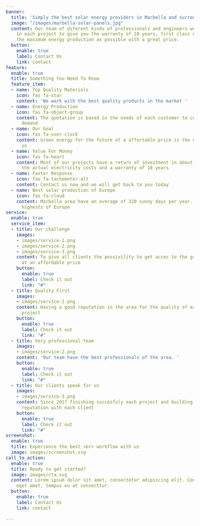 ```yaml
---
banner:
  title: 'Simply the best solar energy providers in Marbella and surrounding areas '
  image: "/images/marbella-solar-panels.jpg"
  content: Our team of diferent kinds of professionals and engineers work eficiently
    in each project to give you the warranty of 10 years, first class quality and
    the maximum energy production as possible with a great price.
  button:
    enable: true
    label: Contact Us
    link: contact
feature:
  enable: true
  title: Something You Need To Know
  feature_item:
  - name: Top Quality Materials
    icon: fas fa-star
    content: 'We work with the best quality products in the market '
  - name: Energy Production
    icon: fas fa-object-group
    content: The quotation is based in the needs of each customer to cover the energy
      demand
  - name: Our Goal
    icon: fas fa-user-clock
    content: Green energy for the future at a affortable price is the mean goal for
      us
  - name: Value For Money
    icon: fas fa-heart
    content: Most of our projects have a return of investment in about 3 years with
      the actual electricity costs and a warranty of 10 years
  - name: Faster Response
    icon: fas fa-tachometer-alt
    content: Contact us now and we will get back to you today
  - name: Best solar production of Europe
    icon: fas fa-cloud
    content: Marbella area have an average of 320 sunny days per year. One of the
      highests of Europe
service:
  enable: true
  service_item:
  - title: Our challenge
    images:
    - images/service-1.png
    - images/service-2.png
    - images/service-3.png
    content: To give all clients the possivility to get acces to the green energy
      at an affordable price
    button:
      enable: true
      label: Check it out
      link: "#"
  - title: Quality First
    images:
    - images/service-1.png
    content: Having a good reputation in the area for the quality of each finished
      project
    button:
      enable: true
      label: Check it out
      link: "#"
  - title: Very professional team
    images:
    - images/service-2.png
    content: 'Our team have the best professionals of the area. '
    button:
      enable: true
      label: Check it out
      link: "#"
  - title: Our clients speak for us
    images:
    - images/service-3.png
    content: Since 2017 finishing succesfuly each project and building the trust and
      reputation with each client
    button:
      enable: true
      label: Check it out
      link: "#"
screenshot:
  enable: true
  title: Experience the best <br> workflow with us
  image: images/screenshot.svg
call_to_action:
  enable: true
  title: Ready to get started?
  image: images/cta.svg
  content: Lorem ipsum dolor sit amet, consectetur adipiscing elit. Consequat tristique
    eget amet, tempus eu at consecttur.
  button:
    enable: true
    label: Contact Us
    link: contact

---
```

